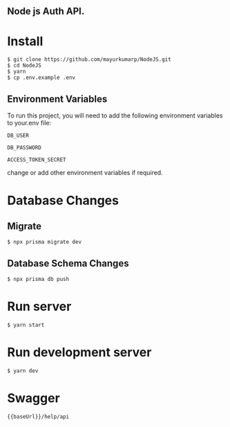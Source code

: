 ## Node js Auth API.


# Install
```
$ git clone https://github.com/mayurkumarp/NodeJS.git
$ cd NodeJS
$ yarn
$ cp .env.example .env
```

## Environment Variables

To run this project, you will need to add the following environment variables to your.env file:

`DB_USER`

`DB_PASSWORD`

`ACCESS_TOKEN_SECRET`

change or add other environment variables if required.

# Database Changes
## Migrate
```
$ npx prisma migrate dev
```
## Database Schema Changes
```
$ npx prisma db push
```

# Run server
```
$ yarn start
```

# Run development server
```
$ yarn dev
```
# Swagger
```
{{baseUrl}}/help/api
```

